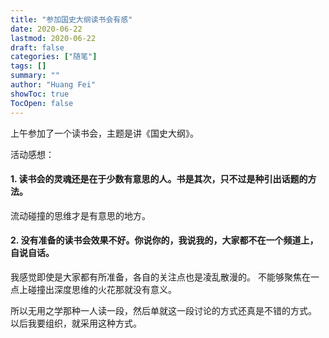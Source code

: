 ```yaml
---
title: "参加国史大纲读书会有感"
date: 2020-06-22
lastmod: 2020-06-22
draft: false
categories: ["随笔"]
tags: []
summary: ""
author: "Huang Fei"
showToc: true
TocOpen: false
---
```


上午参加了一个读书会，主题是讲《国史大纲》。

活动感想：

#### 1. 读书会的灵魂还是在于少数有意思的人。书是其次，只不过是种引出话题的方法。
流动碰撞的思维才是有意思的地方。

#### 2. 没有准备的读书会效果不好。你说你的，我说我的，大家都不在一个频道上，自说自话。
我感觉即使是大家都有所准备，各自的关注点也是凌乱散漫的。
不能够聚焦在一点上碰撞出深度思维的火花那就没有意义。

所以无用之学那种一人读一段，然后单就这一段讨论的方式还真是不错的方式。
以后我要组织，就采用这种方式。